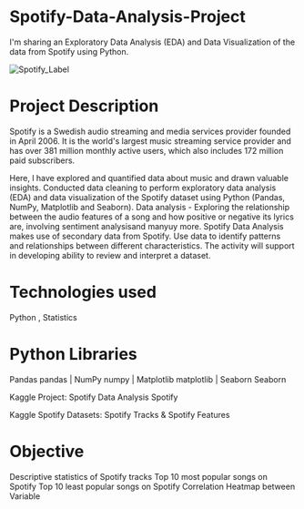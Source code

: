 # Spotify-Data-Analysis-Project
I'm sharing an Exploratory Data Analysis (EDA) and Data Visualization of the data from Spotify using Python.

![Spotify_Label](https://github.com/BATjerin/Spotify-Data-Analysis-Project/assets/148438020/92dd9107-7f94-44fa-a3b7-99aec9b8c5f1)

# Project Description
Spotify is a Swedish audio streaming and media services provider founded in April 2006. It is the world's largest music streaming service provider and has over 381 million monthly active users, which also includes 172 million paid subscribers.

Here, l have explored and quantified data about music and drawn valuable insights. Conducted data cleaning to perform exploratory data analysis (EDA) and data visualization of the Spotify dataset using Python (Pandas, NumPy, Matplotlib and Seaborn). Data analysis - Exploring the relationship between the audio features of a song and how positive or negative its lyrics are, involving sentiment analysisand manyuy more. Spotify Data Analysis makes use of secondary data from Spotify. Use data to identify patterns and relationships between different characteristics. The activity will support in developing ability to review and interpret a dataset.

# Technologies used
Python , Statistics

# Python Libraries
Pandas pandas | NumPy numpy | Matplotlib matplotlib | Seaborn Seaborn

Kaggle Project: Spotify Data Analysis Spotify

Kaggle Spotify Datasets: Spotify Tracks & Spotify Features

# Objective
Descriptive statistics of Spotify tracks
Top 10 most popular songs on Spotify
Top 10 least popular songs on Spotify
Correlation Heatmap between Variable


